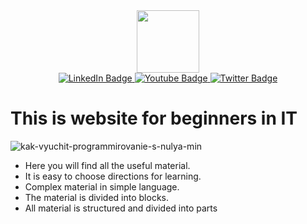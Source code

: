 <div id="header" align="center">
  <img src="https://media.giphy.com/media/Dh5q0sShxgp13DwrvG/giphy.gif" width="100"/>
 
 <div id="badges">
  <a href="your-linkedin-URL">
    <img src="https://img.shields.io/badge/LinkedIn-blue?style=for-the-badge&logo=linkedin&logoColor=white" alt="LinkedIn Badge"/>
  </a>
  <a href="[your-youtube-URL](https://www.linkedin.com/in/%D1%81%D0%B2%D1%96%D1%82%D0%BB%D0%B0%D0%BD%D0%B0-%D0%BA%D0%BE%D0%B2%D0%B0%D0%BB%D1%8C%D1%87%D1%83%D0%BA-971109256/)">
    <img src="https://img.shields.io/badge/YouTube-red?style=for-the-badge&logo=youtube&logoColor=white" alt="Youtube Badge"/>
  </a>
  <a href="your-twitter-URL">
    <img src="https://img.shields.io/badge/Twitter-blue?style=for-the-badge&logo=twitter&logoColor=white" alt="Twitter Badge"/>
  </a>
</div>
<img src="https://komarev.com/ghpvc/?username=your-github-username&style=flat-square&color=blue" alt=""/>
 
</div>





 # This is website for beginners in IT
![kak-vyuchit-programmirovanie-s-nulya-min](https://user-images.githubusercontent.com/114920747/198136159-e0517261-b73f-4ce9-b9fb-c2aeb0d7ee3c.jpg)
- Here you will find all the useful material.
- It is easy to choose directions for learning.
- Сomplex material in simple language.
- The material is divided into blocks.
- All material is structured and divided into parts
